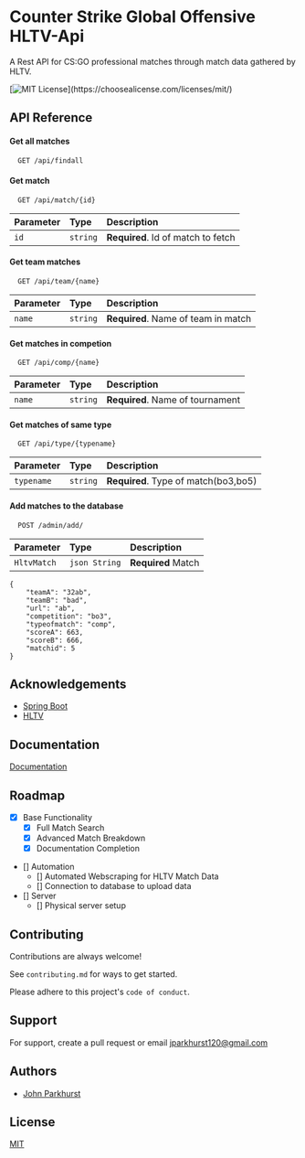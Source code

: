 
# Counter Strike Global Offensive HLTV-Api

A Rest API for CS:GO professional matches through match data gathered by HLTV.

[![MIT License](https://img.shields.io/apm/l/atomic-design-ui.svg?)](https://choosealicense.com/licenses/mit/)


## API Reference

#### Get all matches

```http
  GET /api/findall
```


#### Get match

```http
  GET /api/match/{id}
```

| Parameter | Type     | Description                       |
| :-------- | :------- | :-------------------------------- |
| `id`      | `string` | **Required**. Id of match to fetch |

#### Get team matches

```http
  GET /api/team/{name}
```

| Parameter | Type     | Description                       |
| :-------- | :------- | :-------------------------------- |
| `name`      | `string` | **Required**. Name of team in match |

#### Get matches in competion

```http
  GET /api/comp/{name}
```

| Parameter | Type     | Description                       |
| :-------- | :------- | :-------------------------------- |
| `name`      | `string` | **Required**. Name of tournament |

#### Get matches of same type

```http
  GET /api/type/{typename}
```

| Parameter | Type     | Description                       |
| :-------- | :------- | :-------------------------------- |
| `typename`      | `string` | **Required**. Type of match(bo3,bo5) |

#### Add matches to the database

```http
  POST /admin/add/
```

| Parameter | Type     | Description                       |
| :-------- | :------- | :-------------------------------- |
| `HltvMatch`      | `json String` | **Required** Match    |
```text
{   
    "teamA": "32ab",
    "teamB": "bad",
    "url": "ab",
    "competition": "bo3",
    "typeofmatch": "comp",
    "scoreA": 663,
    "scoreB": 666,
    "matchid": 5
} 
```
## Acknowledgements

 - [Spring Boot](https://docs.spring.io/spring-boot/docs/current/reference/htmlsingle/)
 - [HLTV](https://www.hltv.org/)


## Documentation

[Documentation](https://linktodocumentation)


## Roadmap

- [x] Base Functionality
  - [x] Full Match Search
  - [x] Advanced Match Breakdown
  - [x] Documentation Completion
- [] Automation
  - [] Automated Webscraping for HLTV Match Data
  - [] Connection to database to upload data
- [] Server
  - [] Physical server setup


## Contributing

Contributions are always welcome!

See `contributing.md` for ways to get started.

Please adhere to this project's `code of conduct`.


## Support

For support, create a pull request or email jparkhurst120@gmail.com


## Authors

- [John Parkhurst](https://www.github.com/John4064)


## License

[MIT](https://choosealicense.com/licenses/mit/)

